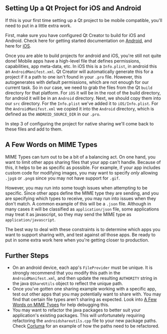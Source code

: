 ## <a name="setup-mobile"></a>Setting Up a Qt Project for iOS and Android

If this is your first time setting up a Qt project to be mobile compatible, you'll need to put in a little extra work.

First, make sure you have configured Qt Creator to build for iOS and Android. Check here for getting started documentation on [Android](https://doc.qt.io/qt-5/android-getting-started.html), and here for [iOS](https://doc.qt.io/qt-5/ios.html).

Once you are able to build projects for android and iOS, you're still not quite done! Mobile apps have a high-level file that defines permissions, capabilities, app meta-data, etc. In iOS this is a `Info.plist`, in android this an `AndroidManifest.xml`. Qt Creator will automatically generate this for a project if it a path to one isn't found in your `.pro` file. However, this autogenerates with default permissions, which are not enough for our current task. So in our case, we need to grab the files from the Qt `build` directory for that platform. For `iOS` it will be in the root of the build directory, for android it will be in an `Android` directory. Next, we should copy them into our `src` directory. For the `Info.plist` we've added it to `iOS/Info.plist`. For the `AndroidManifest.xml` we copied it into the `Android` directory, which is defined as the `ANDROID_SOURCE_DIR` in our `.pro`.

In step 3 of configuring the project for native sharing we'll come back to these files and add to them.

## <a name="mime-types"></a>A Few Words on MIME Types

MIME Types can turn out to be a bit of a balancing act. On one hand, you want to limit other apps sharing files that your app can't handle. Because of this, it helps to be as specific as possible. For example, if your app includes custom code for modifying images, you may want to specify _only_ allowing `.jpg`s or `.png`s since you may not have support for `.gif`.

However, you may run into some tough issues when attempting to be specific. Since other apps define the MIME type they are sending, and you are specifying which types to receive, you may run into issues when they don't match. A common example of this will be a `.json` file. Although in many cases it will be classified as `application/json` file, some applications may treat it as javascript, so they may send the MIME type as `application/javascript`.

The best way to deal with these constraints is to determine which apps you want to support sharing with, and test against _all_ those apps. Be ready to put in some extra work here when you're getting closer to production.

## <a name="further-steps"></a>Further Steps

* On an android device, each app's `FileProvider` must be unique. It is strongly recommend that you modify this path in the `AndroidManifest.xml`, and then update the resulting `AUTHORITY` string in the java `QShareUtils` object to reflect the unique path.
* Once you've gotten one sharing example working with a specific app, test out other apps that you may potentially want to share with. You may find that certain file types aren't sharing as expected. Look into [A Few Words on MIME Types](#mime-types) for help debugging this.
* You may want to refactor the java packages to better suit your application's existing packages. This will unfortunately requiring refactoring the `androidshareutils.cpp` file to your new package paths. Check [Corluma](https://github.com/timsee/Corluma) for an example of how the paths need to be refactored.
